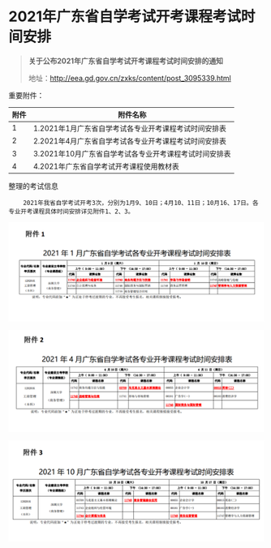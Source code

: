 # 2021年广东省自学考试开考课程考试时间安排



> **关于公布2021年广东省自学考试开考课程考试时间安排的通知**
>
> 地址：http://eea.gd.gov.cn/zxks/content/post_3095339.html





重要附件：

| 附件 | 附件名称                                               |
| ---- | ------------------------------------------------------ |
| 1    | 1.2021年1月广东省自学考试各专业开考课程考试时间安排表  |
| 2    | 2.2021年4月广东省自学考试各专业开考课程考试时间安排表  |
| 3    | 3.2021年10月广东省自学考试各专业开考课程考试时间安排表 |
| 4    | 4.2021年广东省自学考试开考课程使用教材表               |



整理的考试信息

```
    2021年我省自学考试开考3次，分别为1月9、10日；4月10、11日；10月16、17日。各专业开考课程具体时间安排详见附件1、2、3。
```



![image-20201122144653038](../image/image-20201122144653038.png)

![image-20201122144757667](../image/image-20201122144757667.png)

![image-20201122144838521](../image/image-20201122144838521.png)

